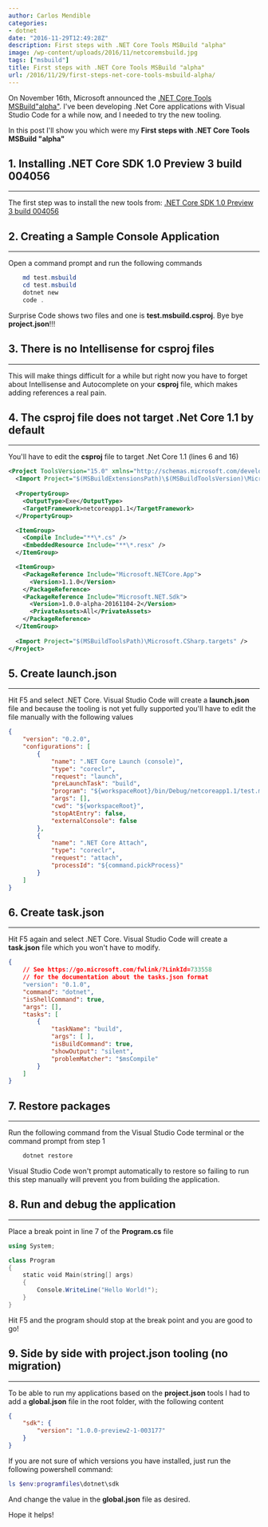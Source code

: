 ```yaml
---
author: Carlos Mendible
categories:
- dotnet
date: "2016-11-29T12:49:28Z"
description: First steps with .NET Core Tools MSBuild "alpha"
image: /wp-content/uploads/2016/11/netcoremsbuild.jpg
tags: ["msbuild"]
title: First steps with .NET Core Tools MSBuild "alpha"
url: /2016/11/29/first-steps-net-core-tools-msbuild-alpha/
---
```

On November 16th, Microsoft announced the <a href="https://blogs.msdn.microsoft.com/dotnet/2016/11/16/announcing-net-core-tools-msbuild-alpha/?Wt.mc_id=DX_MVP8656" target="_blank">.NET Core Tools MSBuild"alpha"</a>. I've been developing .Net Core applications with Visual Studio Code for a while now, and I needed to try the new tooling.

In this post I'll show you which were my **First steps with .NET Core Tools MSBuild "alpha"**

## 1. Installing .NET Core SDK 1.0 Preview 3 build 004056
---
The first step was to install the new tools from: <a href="https://github.com/dotnet/core/blob/master/release-notes/preview3-download.md" target="_blank">.NET Core SDK 1.0 Preview 3 build 004056</a><br />

## 2. Creating a Sample Console Application
---
Open a command prompt and run the following commands 

``` powershell 
    md test.msbuild
    cd test.msbuild
    dotnet new
    code .
```

Surprise Code shows two files and one is **test.msbuild.csproj**. Bye bye **project.json**!!!


## 3. There is no Intellisense for csproj files
---
This will make things difficult for a while but right now you have to forget about Intellisense and Autocomplete on your **csproj** file, which makes adding references a real pain.

## 4. The csproj file does not target .Net Core 1.1 by default
---
You'll have to edit the **csproj** file to target .Net Core 1.1 (lines 6 and 16)
    
``` xml 
<Project ToolsVersion="15.0" xmlns="http://schemas.microsoft.com/developer/msbuild/2003">
  <Import Project="$(MSBuildExtensionsPath)\$(MSBuildToolsVersion)\Microsoft.Common.props" />
  
  <PropertyGroup>
    <OutputType>Exe</OutputType>
    <TargetFramework>netcoreapp1.1</TargetFramework>
  </PropertyGroup>

  <ItemGroup>
    <Compile Include="**\*.cs" />
    <EmbeddedResource Include="**\*.resx" />
  </ItemGroup>

  <ItemGroup>
    <PackageReference Include="Microsoft.NETCore.App">
      <Version>1.1.0</Version>
    </PackageReference>
    <PackageReference Include="Microsoft.NET.Sdk">
      <Version>1.0.0-alpha-20161104-2</Version>
      <PrivateAssets>All</PrivateAssets>
    </PackageReference>
  </ItemGroup>
  
  <Import Project="$(MSBuildToolsPath)\Microsoft.CSharp.targets" />
</Project>
```
## 5. Create launch.json
---
Hit F5 and select .NET Core. Visual Studio Code will create a **launch.json** file and because the tooling is not yet fully supported you'll have to edit the file manually with the following values 
    
``` json 
{
    "version": "0.2.0",
    "configurations": [
        {
            "name": ".NET Core Launch (console)",
            "type": "coreclr",
            "request": "launch",
            "preLaunchTask": "build",
            "program": "${workspaceRoot}/bin/Debug/netcoreapp1.1/test.msbuild.dll",
            "args": [],
            "cwd": "${workspaceRoot}",
            "stopAtEntry": false,
            "externalConsole": false
        },
        {
            "name": ".NET Core Attach",
            "type": "coreclr",
            "request": "attach",
            "processId": "${command.pickProcess}"
        }
    ]
}
```
## 6. Create task.json
---
Hit F5 again and select .NET Core. Visual Studio Code will create a **task.json** file which you won't have to modify.
    
``` json 
{
    // See https://go.microsoft.com/fwlink/?LinkId=733558
    // for the documentation about the tasks.json format
    "version": "0.1.0",
    "command": "dotnet",
    "isShellCommand": true,
    "args": [],
    "tasks": [
        {
            "taskName": "build",
            "args": [ ],
            "isBuildCommand": true,
            "showOutput": "silent",
            "problemMatcher": "$msCompile"
        }
    ]
}
```
## 7. Restore packages
---
Run the following command from the Visual Studio Code terminal or the command prompt from step 1
    
``` powershell 
    dotnet restore
```
    
Visual Studio Code won't prompt automatically to restore so failing to run this step manually will prevent you from building the application.
      
## 8. Run and debug the application
---    
Place a break point in line 7 of the **Program.cs** file
          
``` powershell 
using System;

class Program
{
    static void Main(string[] args)
    {
        Console.WriteLine("Hello World!");
    }
}
```
          
Hit F5 and the program should stop at the break point and you are good to go!
            
## 9. Side by side with project.json tooling (no migration)
---     
To be able to run my applications based on the **project.json** tools I had to add a **global.json** file in the root folder, with the following content 
                
``` json 
{
    "sdk": {
        "version": "1.0.0-preview2-1-003177"
    }
}
```
 
If you are not sure of which versions you have installed, just run the following powershell command:
                      
``` powershell 
ls $env:programfiles\dotnet\sdk
```
                
And change the value in the **global.json** file as desired.
                  
Hope it helps!           